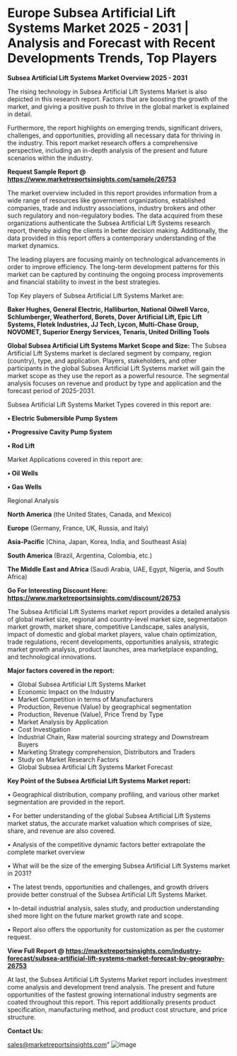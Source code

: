  # Europe Subsea Artificial Lift Systems Market 2025 - 2031 | Analysis and Forecast with Recent Developments Trends, Top Players

<Strong> Subsea Artificial Lift Systems Market Overview 2025 - 2031</strong>

The rising technology in Subsea Artificial Lift Systems Market is also depicted in this research report. Factors that are boosting the growth of the market, and giving a positive push to thrive in the global market is explained in detail.

Furthermore, the report highlights on emerging trends, significant drivers, challenges, and opportunities, providing all necessary data for thriving in the industry. This report market research offers a comprehensive perspective, including an in-depth analysis of the present and future scenarios within the industry.

<strong>Request Sample Report @ <a href=https://www.marketreportsinsights.com/sample/26753>https://www.marketreportsinsights.com/sample/26753</a></strong>

The market overview included in this report provides information from a wide range of resources like government organizations, established companies, trade and industry associations, industry brokers and other such regulatory and non-regulatory bodies. The data acquired from these organizations authenticate the Subsea Artificial Lift Systems research report, thereby aiding the clients in better decision making. Additionally, the data provided in this report offers a contemporary understanding of the market dynamics.

The leading players are focusing mainly on technological advancements in order to improve efficiency. The long-term development patterns for this market can be captured by continuing the ongoing process improvements and financial stability to invest in the best strategies.

Top Key players of Subsea Artificial Lift Systems Market are:

<strong>Baker Hughes, General Electric, Halliburton, National Oilwell Varco, Schlumberger, Weatherford, Borets, Dover Artificial Lift, Epic Lift Systems, Flotek Industries, JJ Tech, Lycon, Multi-Chase Group, NOVOMET, Superior Energy Services, Tenaris, United Drilling Tools</strong>

<strong><b>Global Subsea Artificial Lift Systems Market Scope and Size:</b></strong>
The Subsea Artificial Lift Systems market is declared segment by company, region (country), type, and application. Players, stakeholders, and other participants in the global Subsea Artificial Lift Systems market will gain the market scope as they use the report as a powerful resource. The segmental analysis focuses on revenue and product by type and application and the forecast period of 2025-2031.

Subsea Artificial Lift Systems Market Types covered in this report are:

<strong>• Electric Submersible Pump System

• Progressive Cavity Pump System

• Rod Lift</strong>

Market Applications covered in this report are:

<strong>• Oil Wells

• Gas Wells</strong> 

Regional Analysis

<strong>North America</strong> (the United States, Canada, and Mexico)

<strong>Europe</strong> (Germany, France, UK, Russia, and Italy)

<strong>Asia-Pacific</strong> (China, Japan, Korea, India, and Southeast Asia)

<strong>South America</strong> (Brazil, Argentina, Colombia, etc.)

<strong>The Middle East and Africa</strong> (Saudi Arabia, UAE, Egypt, Nigeria, and South Africa)

<strong>Go For Interesting Discount Here: <a href=https://www.marketreportsinsights.com/discount/26753>https://www.marketreportsinsights.com/discount/26753</a></strong>

The Subsea Artificial Lift Systems market report provides a detailed analysis of global market size, regional and country-level market size, segmentation market growth, market share, competitive Landscape, sales analysis, impact of domestic and global market players, value chain optimization, trade regulations, recent developments, opportunities analysis, strategic market growth analysis, product launches, area marketplace expanding, and technological innovations.

<strong><b>Major factors covered in the report:</b></strong>
<ul>
  <li>Global Subsea Artificial Lift Systems Market </li>
  <li>Economic Impact on the Industry</li>
  <li>Market Competition in terms of Manufacturers</li>
  <li>Production, Revenue (Value) by geographical segmentation</li>
  <li>Production, Revenue (Value), Price Trend by Type</li>
  <li>Market Analysis by Application</li>
  <li>Cost Investigation</li>
  <li>Industrial Chain, Raw material sourcing strategy and Downstream Buyers</li>
  <li>Marketing Strategy comprehension, Distributors and Traders</li>
  <li>Study on Market Research Factors</li>
  <li>Global Subsea Artificial Lift Systems Market Forecast</li>
</ul>

<strong><b>Key Point of the Subsea Artificial Lift Systems Market report:</b></strong>

• Geographical distribution, company profiling, and various other market segmentation are provided in the report.

• For better understanding of the global Subsea Artificial Lift Systems market status, the accurate market valuation which comprises of size, share, and revenue are also covered.

• Analysis of the competitive dynamic factors better extrapolate the complete market overview

• What will be the size of the emerging Subsea Artificial Lift Systems market in 2031?

• The latest trends, opportunities and challenges, and growth drivers provide better construal of the Subsea Artificial Lift Systems Market.

• In-detail industrial analysis, sales study, and production understanding shed more light on the future market growth rate and scope.

• Report also offers the opportunity for customization as per the customer request.

<strong><b>View Full Report @ <a href=https://marketreportsinsights.com/industry-forecast/subsea-artificial-lift-systems-market-forecast-by-geography-26753>https://marketreportsinsights.com/industry-forecast/subsea-artificial-lift-systems-market-forecast-by-geography-26753</a></b></strong>


At last, the Subsea Artificial Lift Systems Market report includes investment come analysis and development trend analysis. The present and future opportunities of the fastest growing international industry segments are coated throughout this report. This report additionally presents product specification, manufacturing method, and product cost structure, and price structure.

<strong>Contact Us:</strong>

sales@marketreportsinsights.com"
![image](https://github.com/user-attachments/assets/c23aaa53-a9f9-4d66-83f8-755d04824f39)
